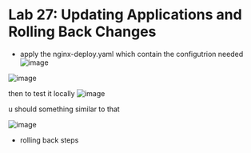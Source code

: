 # Lab 27: Updating Applications and Rolling Back Changes

- apply the nginx-deploy.yaml which contain the configutrion needed
![image](https://github.com/user-attachments/assets/0834b11e-ad1f-474b-934b-8d68c50984e9)


![image](https://github.com/user-attachments/assets/3809cde8-4db0-484b-b759-7a330276efa7)

then to test it locally 
![image](https://github.com/user-attachments/assets/131499d2-7c5f-43a5-bfba-282359940ece)

u should something similar to that 

![image](https://github.com/user-attachments/assets/0501ed4f-478e-46c4-ae33-671994fdfa71)

- rolling back steps 
